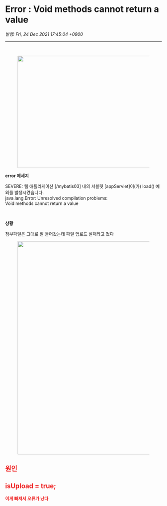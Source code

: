 # Error : Void methods cannot return a value

*발행: Fri, 24 Dec 2021 17:45:04 +0900*

---

<p>&nbsp;</p>
<p><figure class="imageblock alignCenter"><span><img height="360" src="https://blog.kakaocdn.net/dn/drkIQI/btroPI3hTS2/HU6cEOKMNEeocWkM1p76Kk/img.png" width="1096" /></span></figure>
</p>
<p><b>error 메세지</b></p>
<p>SEVERE:&nbsp;웹&nbsp;애플리케이션&nbsp;[/mybatis03]&nbsp;내의&nbsp;서블릿&nbsp;[appServlet]이(가)&nbsp;load()&nbsp;예외를&nbsp;발생시켰습니다.<br />java.lang.Error:&nbsp;Unresolved&nbsp;compilation&nbsp;problems:&nbsp;<br />Void&nbsp;methods&nbsp;cannot&nbsp;return&nbsp;a&nbsp;value</p>
<p>&nbsp;</p>
<p><b>상황</b></p>
<p>첨부파일은 그대로 잘 들어갔는데 파일 업로드 실패라고 떴다</p>
<p><figure class="imageblock alignCenter"><span><img height="684" src="https://blog.kakaocdn.net/dn/dojeYz/btroOD2RLXp/LzahXfMTwk7JiqGqVdseX1/img.png" width="1218" /></span></figure>
</p>
<h2><span style="color: #ee2323;"><b>원인</b></span></h2>
<h2><span style="color: #ee2323;"><b>isUpload = true;</b></span></h2>
<p><span style="color: #ee2323;"><b>이게 빠져서 오류가 났다</b></span></p>
<p>&nbsp;</p>
<p>&nbsp;</p>
<p>&nbsp;</p>
<p>&nbsp;</p>
<p>&nbsp;</p>